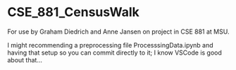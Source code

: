 # CSE_881_CensusWalk
For use by Graham Diedrich and Anne Jansen on project in CSE 881 at MSU.

I might recommending a preprocessing file ProcesssingData.ipynb and having that setup so you can commit directly to it; I know VSCode is good about that...

